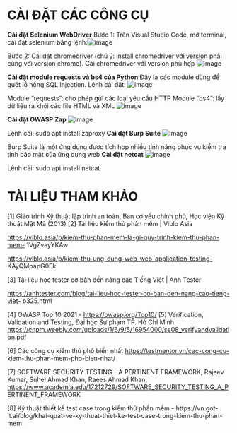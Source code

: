 # CÀI ĐẶT CÁC CÔNG CỤ

**Cài đặt Selenium WebDriver**
Bước 1: Trên Visual Studio Code, mở terminal, cài đặt selenium bằng
lệnh:![image](https://github.com/user-attachments/assets/b837202b-9dde-46d2-9a23-fa3d471b0649)


Bước 2: Cài đặt chromedriver (chú ý: install chromedriver với version
phải cùng với version chrome).
Cài chromedriver với version phù hợp
![image](https://github.com/user-attachments/assets/80a50d56-76d6-41ab-ac68-9e0b955a0756)

**Cài đặt module requests và bs4 của Python**
Đây là các module dùng để quét lỗ hổng SQL Injection. Lệnh cài đặt:
![image](https://github.com/user-attachments/assets/d6650ade-4740-46f7-8f46-b54476270b1c)

Module “requests”: cho phép gửi các loại yêu cầu HTTP
Module “bs4”: lấy dữ liệu ra khỏi các file HTML và XML
![image](https://github.com/user-attachments/assets/52e5a490-abf9-4dff-9c85-12032663e2c5)


**Cài đặt OWASP Zap**
![image](https://github.com/user-attachments/assets/af0bd5b5-cdab-4296-8443-66dbb1d8cd8d)

Lệnh cài: sudo apt install zaproxy
**Cài đặt Burp Suite**
![image](https://github.com/user-attachments/assets/93246b34-c500-44ca-84da-020419b253fc)


Burp Suite là một ứng dụng được tích hợp nhiều tính năng phục vụ kiểm tra
tính bảo mật của ứng dụng web
**Cài đặt netcat**
![image](https://github.com/user-attachments/assets/5d27f591-dc79-4cc6-b2d4-92c28754283d)

Lệnh cài: sudo apt install netcat


# TÀI LIỆU THAM KHẢO

[1] Giáo trình Kỹ thuật lập trình an toàn, Ban cơ yếu chính phủ, Học viện
Kỹ thuật Mật Mã (2013)
[2] Tài liệu kiểm thử phần mềm | Viblo Asia

https://viblo.asia/p/kiem-thu-phan-mem-la-gi-quy-trinh-kiem-thu-phan-mem-
1VgZvayYKAw

https://viblo.asia/p/kiem-thu-ung-dung-web-web-application-testing-
KAyQMpapG0Ek

[3] Tài liệu học tester cơ bản đến nâng cao Tiếng Việt | Anh Tester

https://anhtester.com/blog/tai-lieu-hoc-tester-co-ban-den-nang-cao-tieng-viet-
b325.html

[4] OWASP Top 10 2021 - https://owasp.org/Top10/
[5] Verification, Validation and Testing, Đại học Sư phạm TP. Hồ Chí Minh
https://cnpm.weebly.com/uploads/1/6/9/5/16954000/se08_verifyandvalidation.pdf

[6] Các công cụ kiểm thử phổ biến nhất https://testmentor.vn/cac-cong-cu-
kiem-thu-phan-mem-pho-bien-nhat/

[7] SOFTWARE SECURITY TESTING - A PERTINENT FRAMEWORK,
Rajeev Kumar, Suhel Ahmad Khan, Raees Ahmad Khan,
https://www.academia.edu/17212729/SOFTWARE_SECURITY_TESTING_A_P
ERTINENT_FRAMEWORK

[8] Kỹ thuật thiết kế test case trong kiểm thử phần mềm - https://vn.got-
it.ai/blog/khai-quat-ve-ky-thuat-thiet-ke-test-case-trong-kiem-thu-phan-mem
